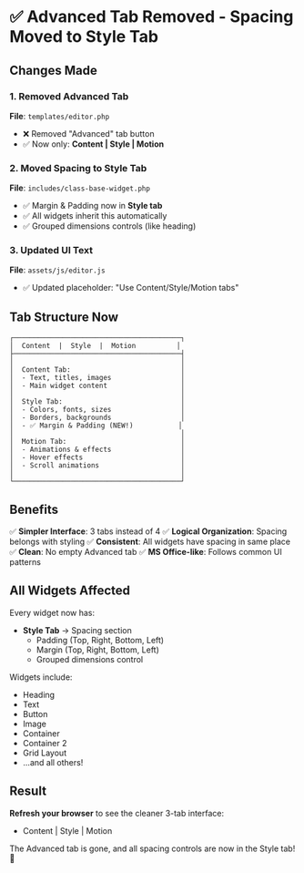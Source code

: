 # ✅ Advanced Tab Removed - Spacing Moved to Style Tab

## Changes Made

### 1. Removed Advanced Tab
**File**: `templates/editor.php`
- ❌ Removed "Advanced" tab button
- ✅ Now only: **Content | Style | Motion**

### 2. Moved Spacing to Style Tab
**File**: `includes/class-base-widget.php`
- ✅ Margin & Padding now in **Style tab**
- ✅ All widgets inherit this automatically
- ✅ Grouped dimensions controls (like heading)

### 3. Updated UI Text
**File**: `assets/js/editor.js`
- ✅ Updated placeholder: "Use Content/Style/Motion tabs"

## Tab Structure Now

```
┌─────────────────────────────────────────┐
│  Content  |  Style  |  Motion          │
├─────────────────────────────────────────┤
│                                         │
│  Content Tab:                           │
│  - Text, titles, images                 │
│  - Main widget content                  │
│                                         │
│  Style Tab:                             │
│  - Colors, fonts, sizes                 │
│  - Borders, backgrounds                 │
│  - ✅ Margin & Padding (NEW!)           │
│                                         │
│  Motion Tab:                            │
│  - Animations & effects                 │
│  - Hover effects                        │
│  - Scroll animations                    │
│                                         │
└─────────────────────────────────────────┘
```

## Benefits

✅ **Simpler Interface**: 3 tabs instead of 4
✅ **Logical Organization**: Spacing belongs with styling
✅ **Consistent**: All widgets have spacing in same place
✅ **Clean**: No empty Advanced tab
✅ **MS Office-like**: Follows common UI patterns

## All Widgets Affected

Every widget now has:
- **Style Tab** → Spacing section
  - Padding (Top, Right, Bottom, Left)
  - Margin (Top, Right, Bottom, Left)
  - Grouped dimensions control

Widgets include:
- Heading
- Text
- Button
- Image
- Container
- Container 2
- Grid Layout
- ...and all others!

## Result

**Refresh your browser** to see the cleaner 3-tab interface:
- Content | Style | Motion

The Advanced tab is gone, and all spacing controls are now in the Style tab! 🎉
